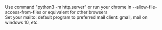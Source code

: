 Use command "python3 -m http.server" or run your chrome in --allow-file-access-from-files or equivalent for other browsers <br>
Set your mailto: default program to preferred mail client: gmail, mail on windows 10, etc.
